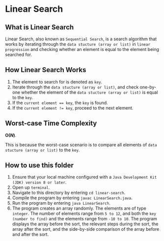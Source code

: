 # Linear Search

## What is Linear Search
Linear Search, also known as `Sequential Search`, is a search algorithm that works by iterating through the `data stucture (array or list)` in `linear progression` and checking whether an element is equal to the element being searched for.

## How Linear Search Works
1. The element to search for is denoted as `key`.
2. Iterate through the `data stucture (array or list)`, and check one-by-one whether the element of the `data stucture (array or list)` is equal to the `key`.
3. If the `current element == key`, the `key` is found.
4. If the `current element != key`, proceed to the next element.

## Worst-case Time Complexity
**O(_N_)**.

This is because the worst-case scenario is to compare all elements of `data stucture (array or list)` to the `key`.

## How to use this folder
1. Ensure that your local machine configured with a `Java Development Kit (JDK) version 8 or later`.
2. Open up `terminal`.
3. Navigate to this directory by entering `cd linear-search`.
4. Compile the program by entering `javac LinearSearch.java`.
5. Run the program by entering `java LinearSearch`.
6. The program creates an array randomly. The elements are of type `integer`. The number of elements range from `5 to 12`, and both the `key (number to find)` and the elements range from `-10 to 10`. The program displays the array before the sort, the relevant steps during the sort, the array after the sort, and the side-by-side comparison of the array before and after the sort.